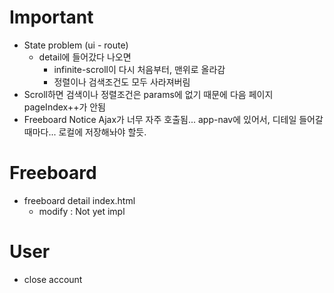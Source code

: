 # Important
* State problem (ui - route)
    * detail에 들어갔다 나오면
        * infinite-scroll이 다시 처음부터, 맨위로 올라감
        * 정렬이나 검색조건도 모두 사라져버림
* Scroll하면 검색이나 정렬조건은 params에 없기 때문에 다음 페이지 pageIndex++가 안됨
* Freeboard Notice Ajax가 너무 자주 호출됨... app-nav에 있어서, 디테일 들어갈때마다... 로컬에 저장해놔야 할듯.

# Freeboard
* freeboard detail index.html
    * modify : Not yet impl

# User
* close account